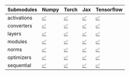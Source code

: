 | Submodules   | Numpy                                                                                                                           | Torch                                                                                                                           | Jax                                                                                                                             | Tensorflow                                                                                                                      |
|:-------------|:--------------------------------------------------------------------------------------------------------------------------------|:--------------------------------------------------------------------------------------------------------------------------------|:--------------------------------------------------------------------------------------------------------------------------------|:--------------------------------------------------------------------------------------------------------------------------------|
| activations  | <a href="https://github.com/unifyai/ivy/runs/8224032124?check_suite_focus=true" rel="noopener noreferrer" target="_blank">✅</a> | <a href="https://github.com/unifyai/ivy/runs/8224033463?check_suite_focus=true" rel="noopener noreferrer" target="_blank">✅</a> | <a href="https://github.com/unifyai/ivy/runs/8224034457?check_suite_focus=true" rel="noopener noreferrer" target="_blank">✅</a> | <a href="https://github.com/unifyai/ivy/runs/8224035583?check_suite_focus=true" rel="noopener noreferrer" target="_blank">✅</a> |
| converters   | <a href="https://github.com/unifyai/ivy/runs/8224032317?check_suite_focus=true" rel="noopener noreferrer" target="_blank">✅</a> | <a href="https://github.com/unifyai/ivy/runs/8224033634?check_suite_focus=true" rel="noopener noreferrer" target="_blank">✅</a> | <a href="https://github.com/unifyai/ivy/runs/8224034600?check_suite_focus=true" rel="noopener noreferrer" target="_blank">✅</a> | <a href="https://github.com/unifyai/ivy/runs/8224035708?check_suite_focus=true" rel="noopener noreferrer" target="_blank">✅</a> |
| layers       | <a href="https://github.com/unifyai/ivy/runs/8224032469?check_suite_focus=true" rel="noopener noreferrer" target="_blank">✅</a> | <a href="https://github.com/unifyai/ivy/runs/8224033782?check_suite_focus=true" rel="noopener noreferrer" target="_blank">✅</a> | <a href="https://github.com/unifyai/ivy/runs/8224034805?check_suite_focus=true" rel="noopener noreferrer" target="_blank">✅</a> | <a href="https://github.com/unifyai/ivy/runs/8224035816?check_suite_focus=true" rel="noopener noreferrer" target="_blank">✅</a> |
| modules      | <a href="https://github.com/unifyai/ivy/runs/8224032642?check_suite_focus=true" rel="noopener noreferrer" target="_blank">✅</a> | <a href="https://github.com/unifyai/ivy/runs/8224033902?check_suite_focus=true" rel="noopener noreferrer" target="_blank">✅</a> | <a href="https://github.com/unifyai/ivy/runs/8224034981?check_suite_focus=true" rel="noopener noreferrer" target="_blank">✅</a> | <a href="https://github.com/unifyai/ivy/runs/8224035945?check_suite_focus=true" rel="noopener noreferrer" target="_blank">✅</a> |
| norms        | <a href="https://github.com/unifyai/ivy/runs/8224032833?check_suite_focus=true" rel="noopener noreferrer" target="_blank">✅</a> | <a href="https://github.com/unifyai/ivy/runs/8224034030?check_suite_focus=true" rel="noopener noreferrer" target="_blank">✅</a> | <a href="https://github.com/unifyai/ivy/runs/8224035166?check_suite_focus=true" rel="noopener noreferrer" target="_blank">✅</a> | <a href="https://github.com/unifyai/ivy/runs/8224036050?check_suite_focus=true" rel="noopener noreferrer" target="_blank">✅</a> |
| optimizers   | <a href="https://github.com/unifyai/ivy/runs/8224033010?check_suite_focus=true" rel="noopener noreferrer" target="_blank">✅</a> | <a href="https://github.com/unifyai/ivy/runs/8224034161?check_suite_focus=true" rel="noopener noreferrer" target="_blank">✅</a> | <a href="https://github.com/unifyai/ivy/runs/8224035318?check_suite_focus=true" rel="noopener noreferrer" target="_blank">✅</a> | <a href="https://github.com/unifyai/ivy/runs/8224036190?check_suite_focus=true" rel="noopener noreferrer" target="_blank">✅</a> |
| sequential   | <a href="https://github.com/unifyai/ivy/runs/8224033198?check_suite_focus=true" rel="noopener noreferrer" target="_blank">✅</a> | <a href="https://github.com/unifyai/ivy/runs/8224034300?check_suite_focus=true" rel="noopener noreferrer" target="_blank">✅</a> | <a href="https://github.com/unifyai/ivy/runs/8224035458?check_suite_focus=true" rel="noopener noreferrer" target="_blank">✅</a> | <a href="https://github.com/unifyai/ivy/runs/8224036311?check_suite_focus=true" rel="noopener noreferrer" target="_blank">✅</a> |